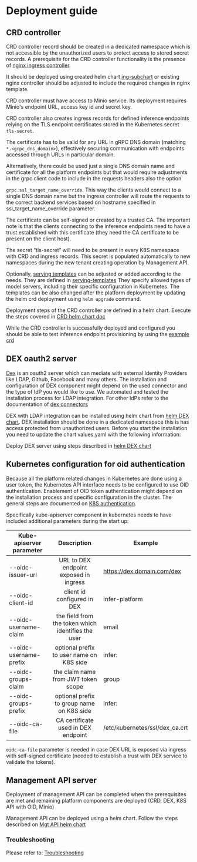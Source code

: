 # Deployment guide 


## CRD controller

CRD controller record should be created in a dedicated namespace which is not accessible by the unauthorized users to 
protect access to stored secret records.
A prerequisite for the CRD controller functionality is the presence of [nginx ingress controller](https://github.com/kubernetes/ingress-nginx).
 
It should be deployed using created helm chart [ing-subchart](../helm-deployment/ing-subchart) or existing nginx controller 
should be adjusted to include the required changes in nginx template. 

CRD controller must have access to Minio service. Its deployment requires Minio's endpoint 
URL, access key id and secret key.

CRD controller also creates ingress records for defined inference endpoints relying on the TLS 
endpoint certificates stored in the Kubernetes secret `tls-secret`.

The certificate has to be valid for any URL in gRPC DNS domain (matching `*.<grpc_dns_domain>`), 
effectively securing communication with endpoints accessed through URLs in particular domain. 
 

Alternatively, there could be used just a single DNS domain name and certificate for all the platform endpoints but that
would require adjustments in the grpc client code to include in the requests headers also the option 

`grpc.ssl_target_name_override`. This way the clients would connect to a single DNS domain name but the ingress
controller will route the requests to the correct backend services based on hostname specified in ssl_target_name_override
parameter.

The certificate can be self-signed or created by a trusted CA. 
The important note is that the clients connecting to the inference endpoints need to have a trust established with this 
certificate (they need the CA certificate to be present on the client host).

The secret  “tls-secret” will need to be present in every K8S namespace with CRD and ingress records. 
This secret is populated automatically to new namespaces during the new tenant creating operation by Management API.

Optionally, [serving templates](security_recommendations.md) can be adjusted or added according to the needs. They are defined in 
[serving-templates](../helm-deployment/crd-subchart/serving-templates) They specify allowed types of model servers,
including their specific configuration in Kubernetes. The templates can be also changed after the platform deployment 
by updating the helm crd deployment using `helm upgrade` command. 
 
Deployment steps of the CRD controller are defined in a helm chart. Execute the steps covered in 
[CRD helm chart doc](../helm-deployment/crd-subchart)  

While the CRD controller is successfully deployed and configured you should be able to test inference endpoint
provisioning by using the [example crd](../examples/crd/example-inference-endpoint.yaml)

## DEX oauth2 server

[Dex](https://github.com/dexidp/dex) is an oauth2 server which can mediate with external Identity Providers 
like LDAP, Github, Facebook and many others.
The installation and configuration of DEX component might depend on the used connector and the type of IdP you would like to use.
We automated and tested the installation process for LDAP integration. For other IdPs refer to the documentation of 
[dex connectors](https://github.com/dexidp/dex/tree/master/connector)  

DEX with LDAP integration can be installed using helm chart from [helm DEX chart](../helm-deployment/dex-subchart). 
DEX installation should be done in a dedicated namespace this is has access protected from unauthorized users. 
Before you start the installation you need to update the chart values.yaml with the following information:

Deploy DEX server using steps described in [helm DEX chart](../helm-deployment/dex-subchart)

	
## Kubernetes configuration for oid authentication

Because all the platform related changes in Kubernetes are done using a user token, the Kubernetes API interface needs
to be configured to use OID authentication. Enablement of OID token authentication might
depend on the installation process and specific configuration in the cluster. 
The general steps are documented on 
[K8S authentication](https://kubernetes.io/docs/reference/access-authn-authz/authentication/#openid-connect-tokens).

Specifically kube-apiserver component in kubernetes needs to have included additional parameters during the start up:


| Kube-apiserver parameter | Description | Example |
| ------------- |:-------------:| ------|
| --oidc-issuer-url | URL to DEX endpoint exposed in ingress | https://dex.domain.com/dex |
| --oidc-client-id | client id configured in DEX | infer-platform |
| --oidc-username-claim | the field from the token which identifies the user | email |
| --oidc-username-prefix | optional prefix to user name on K8S side | infer: |
| --oidc-groups-claim | the claim name from JWT token scope | group |
| --oidc-groups-prefix | optional prefix to group name on K8S side | infer: |
| --oidc-ca-file | CA certificate used in DEX endpoint | /etc/kubernetes/ssl/dex_ca.crt |

`oidc-ca-file` parameter is needed in case DEX URL is exposed via ingress with self-signed certificate 
(needed to establish a trust with DEX service to validate the tokens).

## Management API server

Deployment of management API can be completed when the prerequisites are met and remaining platform components are 
deployed (CRD, DEX, K8S API with OID, Minio)

Management API can be deployed using a helm chart. Follow the steps described on
[Mgt API helm chart](../helm-deployment/management-api-subchart)

### Troubleshooting
Please refer to:
[Troubleshooting](docs/troubleshooting.md)

